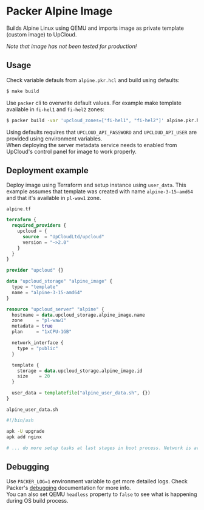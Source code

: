 # Packer Alpine Image

Builds Alpine Linux using QEMU and imports image as private template (custom image) to UpCloud.

_Note that image has not been tested for production!_

## Usage
Check variable defauls from `alpine.pkr.hcl` and build using defaults:
```bash
$ make build
```
Use `packer` cli to overwrite default values. For example make template available in `fi-hel1` and `fi-hel2` zones:
```bash
$ packer build -var 'upcloud_zones=["fi-hel1", "fi-hel2"]' alpine.pkr.hcl
```
Using defaults requires that `UPCLOUD_API_PASSWORD` and `UPCLOUD_API_USER` are provided using environment variables.  
When deploying the server metadata service needs to enabled from UpCloud's control panel for image to work properly.  

## Deployment example

Deploy image using Terraform and setup instance using `user_data`. This example assumes that template was created with name `alpine-3-15-amd64` and that it's available in `pl-waw1` zone.

`alpine.tf`
```terraform
terraform {
  required_providers {
    upcloud = {
      source  = "UpCloudLtd/upcloud"
      version = "~>2.0"
    }
  }
}

provider "upcloud" {}

data "upcloud_storage" "alpine_image" {
  type = "template"
  name = "alpine-3-15-amd64"
}

resource "upcloud_server" "alpine" {
  hostname = data.upcloud_storage.alpine_image.name
  zone     = "pl-waw1"
  metadata = true
  plan     = "1xCPU-1GB"

  network_interface {
    type = "public"
  }

  template {
    storage = data.upcloud_storage.alpine_image.id
    size    = 20
  }

  user_data = templatefile("alpine_user_data.sh", {}) 
}
```

`alpine_user_data.sh`
```sh
#!/bin/ash

apk -U upgrade
apk add nginx

# ... do more setup tasks at last stages in boot process. Network is available at this point.
```
## Debugging
Use `PACKER_LOG=1` environment variable to get more detailed logs. Check Packer's [debugging](https://www.packer.io/docs/debugging) documentation for more info.   
You can also set QEMU `headless` property to `false` to see what is happening during OS build process.